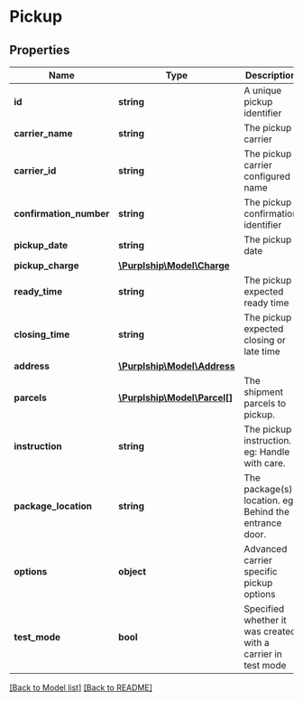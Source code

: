 # Pickup

## Properties

Name | Type | Description | Notes
------------ | ------------- | ------------- | -------------
**id** | **string** | A unique pickup identifier | [optional] 
**carrier_name** | **string** | The pickup carrier | 
**carrier_id** | **string** | The pickup carrier configured name | 
**confirmation_number** | **string** | The pickup confirmation identifier | 
**pickup_date** | **string** | The pickup date | [optional] 
**pickup_charge** | [**\Purplship\Model\Charge**](Charge.md) |  | [optional] 
**ready_time** | **string** | The pickup expected ready time | [optional] 
**closing_time** | **string** | The pickup expected closing or late time | [optional] 
**address** | [**\Purplship\Model\Address**](Address.md) |  | 
**parcels** | [**\Purplship\Model\Parcel[]**](Parcel.md) | The shipment parcels to pickup. | 
**instruction** | **string** | The pickup instruction.  eg: Handle with care. | [optional] 
**package_location** | **string** | The package(s) location.  eg: Behind the entrance door. | [optional] 
**options** | **object** | Advanced carrier specific pickup options | [optional] 
**test_mode** | **bool** | Specified whether it was created with a carrier in test mode | 

[[Back to Model list]](../README.md#documentation-for-models) [[Back to README]](../README.md)

